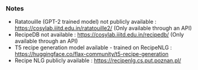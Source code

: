 ### Notes
* Ratatouille (GPT-2 trained model) not publicly available : https://cosylab.iiitd.edu.in/ratatouille2/ (Only available through an API)
* RecipeDB not available : https://cosylab.iiitd.edu.in/recipedb/ (Only available through an API)
* T5 recipe generation model available - trained on RecipeNLG : https://huggingface.co/flax-community/t5-recipe-generation
* Recipe NLG publicly available : https://recipenlg.cs.put.poznan.pl/

